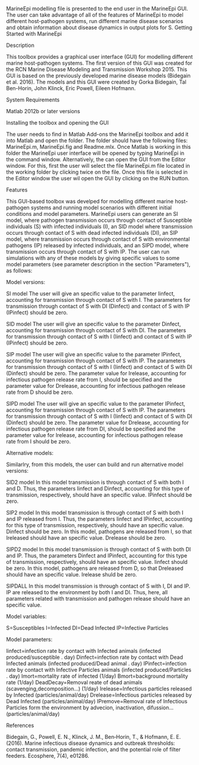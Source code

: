 MarineEpi modelling file is presented to the end user in the MarineEpi GUI.  The user can take advantage of all of the features of MarineEpi to model different host-pathogen systems, run different marine disease scenarios and obtain information about disease dynamics in output plots for S.
Getting Started with MarineEpi

Description

This toolbox provides a graphical user interface (GUI) for modelling different marine host-pathogen systems. The first version of this GUI was created for the RCN Marine Disease Modeling and Transmission Workshop 2015. This GUI is based on the previously developed marine disease models (Bidegain et al. 2016). The models and this GUI were created by Gorka Bidegain, Tal Ben-Horin, John Klinck, Eric Powell, Eileen Hofmann. 

System Requirements

Matlab 2012b or later versions

Installing the toolbox and opening the GUI

The user needs to find in Matlab Add-ons the MarineEpi toolbox and add it into Matlab and open the folder. The folder should have the following files: MarineEpi.m, MarineEpi.fig and Readme.mlx. 
Once Matlab is working in this folder the MarineEpi user interface will be opened by typing MarineEpi in the command window. Alternatively, the can open the GUI from the Editor window. For this, first the user will select the file MarineEpi.m file located in the working folder by clicking twice on the file. Once this file is selected in the Editor window the user wil open the GUI by clicking on the RUN button.

Features

This GUI-based toolbox was develped for modelling different marine host-pathogen systems and running model scenarios with different initial conditions and model parameters. MarineEpi users can generate an SI model, where pathogen transmission occurs through contact of Susceptible individuals (S) with infected individuals (I), an SID model where transmission occurs through contact of S with dead infected individuals (DI), an SIP model, where transmission occurs through contact of S with environmental pathogens (IP) released by infected individuals, and an SIPD model, where transmission occurs through contact of S with IP. The user can run simulations with any of these models by giving specific values to some model parameters (see parameter description in the section "Parameters"), as follows:

Model versions:

SI model
The user will give an specific value to the parameter Iinfect, accounting for transmission through contact of S with I. The parameters for transmission through contact of S with DI (Dinfect) and contact of S with IP (IPinfect) should be zero.

SID model
The user will give an specific value to the parameter Dinfect, accounting for transmission through contact of S with DI. The parameters for transmission through contact of S with I (Iinfect) and contact of S with IP (IPinfect) should be zero.

SIP model
The user will give an specific value to the parameter IPinfect, accounting for transmission through contact of S with IP. The parameters for transmission through contact of S with I (Iinfect) and contact of S with DI (Dinfect) should be zero. The parameter value for Irelease, accounting for infectious pathogen release rate from I, should be specified and the parameter value for Drelease, accounting for infectious pathogen release rate from D should be zero.

SIPD model
The user will give an specific value to the parameter IPinfect, accounting for transmission through contact of S with IP. The parameters for transmission through contact of S with I (Iinfect) and contact of S with DI (Dinfect) should be zero. The parameter value for Drelease, accounting for infectious pathogen release rate from DI, should be specified and the parameter value for Irelease, accounting for infectious pathogen release rate from I should be zero.

Alternative models:

Similarlry, from this models, the user can build and run alternative model versions: 

SID2 model
In this model transmission is through contact of S with both I and D. Thus, the parameters Iinfect and Dinfect, accounting for this type of transmission, respectively, should have an specific value. IPinfect should be zero. 

SIP2 model 
In this model transmission is through contact of S with both I and IP released from I. Thus, the parameters Iinfect and IPinfect, accounting for this type of transmission, respectively, should have an specific value. Dinfect should be zero. In this model, pathogens are released from I, so that Ireleased should have an specific value. Drelease should be zero.

SIPD2 model
In this model transmission is through contact of S with both DI and IP. Thus, the parameters Dinfect and IPinfect, accounting for this type of transmission, respectively, should have an specific value. Iinfect should be zero. In this model, pathogens are released from D, so that Dreleased should have an specific value. Irelease shuld be zero.

SIPDALL
In this model transmission is through contact of S with I, DI and IP. IP are released to the environment by both I and DI. Thus, here, all parameters related with transmission and pathogen release should have an specific value. 

Model variables:

S=Susceptibles
I=Infected
DI=Dead Infected
IP=Infective Particles

Model parameters:

Iinfect=infection rate by contact with Infected animals (infected produced/susceptible . day)
Dinfect=infection rate by contact with Dead Infected animals (infected produced/Dead animal . day)
IPinfect=infection rate by contact with Infective Particles animals (infected produced/Particles . day)
Imort=mortality rate of infected (1/day)
Bmort=background mortality rate (1/day)
DeadDecay=Removal reate of dead animals (scavenging,decomposition...) (1/day)
Irelease=Infectious particles released by Infected (particles/animal/day)
Drelease=Infectious particles released by Dead Infected (particles/animal/day)
IPremove=Removal rate of Infectious Particles form the environment by advecion, inactivation, difussion...(particles/animal/day)

References

Bidegain, G., Powell, E. N., Klinck, J. M., Ben‐Horin, T., & Hofmann, E. E. (2016). Marine infectious disease dynamics and outbreak thresholds: contact transmission, pandemic infection, and the potential role of filter feeders. Ecosphere, 7(4), e01286.
